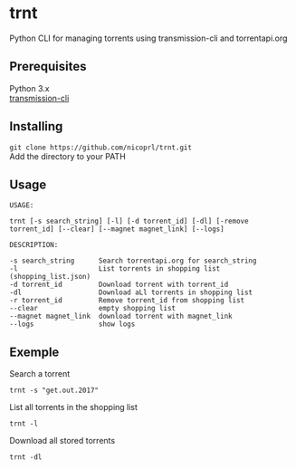 # trnt

Python CLI for managing torrents using transmission-cli and torrentapi.org 

## Prerequisites

Python 3.x  
[transmission-cli](https://doc.ubuntu-fr.org/transmission#transmission-cli)

## Installing

`git clone https://github.com/nicoprl/trnt.git`  
Add the directory to your PATH

## Usage
```
USAGE:

trnt [-s search_string] [-l] [-d torrent_id] [-dl] [-remove torrent_id] [--clear] [--magnet magnet_link] [--logs]

DESCRIPTION:

-s search_string      Search torrentapi.org for search_string
-l                    List torrents in shopping list (shopping_list.json)
-d torrent_id         Download torrent with torrent_id
-dl                   Download aLl torrents in shopping list
-r torrent_id         Remove torrent_id from shopping list
--clear               empty shopping list
--magnet magnet_link  download torrent with magnet_link
--logs                show logs
```
## Exemple

Search a torrent

`trnt -s "get.out.2017"`

List all torrents in the shopping list

`trnt -l`

Download all stored torrents

`trnt -dl`
